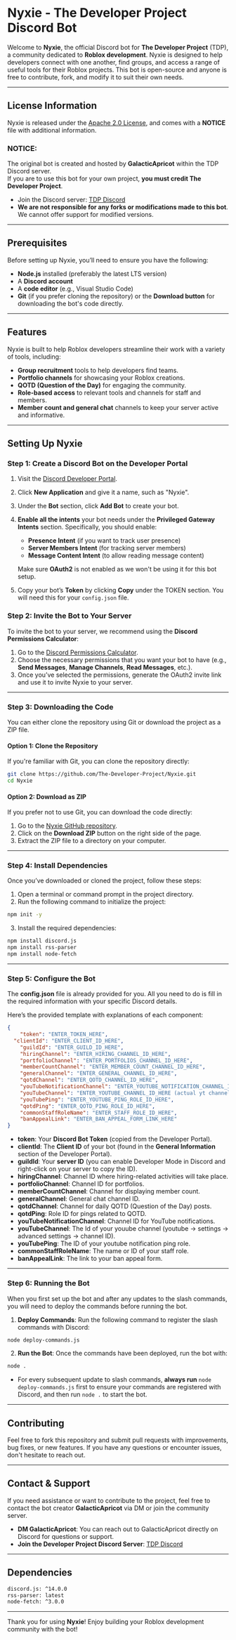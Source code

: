 # Nyxie - The Developer Project Discord Bot

Welcome to **Nyxie**, the official Discord bot for **The Developer Project** (TDP), a community dedicated to **Roblox development**. Nyxie is designed to help developers connect with one another, find groups, and access a range of useful tools for their Roblox projects. This bot is open-source and anyone is free to contribute, fork, and modify it to suit their own needs.

---

## License Information

Nyxie is released under the [Apache 2.0 License](LICENSE), and comes with a **NOTICE** file with additional information.

### NOTICE:
The original bot is created and hosted by **GalacticApricot** within the TDP Discord server.  
If you are to use this bot for your own project, **you must credit The Developer Project**.

- Join the Discord server: [TDP Discord](https://discord.gg/QedwEVhrkX)
- **We are not responsible for any forks or modifications made to this bot**. We cannot offer support for modified versions.

---

## Prerequisites

Before setting up Nyxie, you’ll need to ensure you have the following:

- **Node.js** installed (preferably the latest LTS version)
- A **Discord account**
- A **code editor** (e.g., Visual Studio Code)
- **Git** (if you prefer cloning the repository) or the **Download button** for downloading the bot's code directly.

---

## Features

Nyxie is built to help Roblox developers streamline their work with a variety of tools, including:

- **Group recruitment** tools to help developers find teams.
- **Portfolio channels** for showcasing your Roblox creations.
- **QOTD (Question of the Day)** for engaging the community.
- **Role-based access** to relevant tools and channels for staff and members.
- **Member count and general chat** channels to keep your server active and informative.

---

## Setting Up Nyxie

### Step 1: Create a Discord Bot on the Developer Portal

1. Visit the [Discord Developer Portal](https://discord.com/developers/applications).
2. Click **New Application** and give it a name, such as "Nyxie".
3. Under the **Bot** section, click **Add Bot** to create your bot.
4. **Enable all the intents** your bot needs under the **Privileged Gateway Intents** section. Specifically, you should enable:
   - **Presence Intent** (if you want to track user presence)
   - **Server Members Intent** (for tracking server members)
   - **Message Content Intent** (to allow reading message content)
   
   Make sure **OAuth2** is not enabled as we won't be using it for this bot setup.
   
5. Copy your bot’s **Token** by clicking **Copy** under the TOKEN section. You will need this for your `config.json` file.

### Step 2: Invite the Bot to Your Server

To invite the bot to your server, we recommend using the **Discord Permissions Calculator**:

1. Go to the [Discord Permissions Calculator](https://discordapi.com/permissions.html).
2. Choose the necessary permissions that you want your bot to have (e.g., **Send Messages**, **Manage Channels**, **Read Messages**, etc.).
3. Once you’ve selected the permissions, generate the OAuth2 invite link and use it to invite Nyxie to your server.

---

### Step 3: Downloading the Code

You can either clone the repository using Git or download the project as a ZIP file.

#### Option 1: Clone the Repository

If you're familiar with Git, you can clone the repository directly:

```bash
git clone https://github.com/The-Developer-Project/Nyxie.git
cd Nyxie
```

#### Option 2: Download as ZIP

If you prefer not to use Git, you can download the code directly:

1. Go to the [Nyxie GitHub repository](https://github.com/The-Developer-Project/Nyxie).
2. Click on the **Download ZIP** button on the right side of the page.
3. Extract the ZIP file to a directory on your computer.

---

### Step 4: Install Dependencies

Once you’ve downloaded or cloned the project, follow these steps:

1. Open a terminal or command prompt in the project directory.
2. Run the following command to initialize the project:

```bash
npm init -y
```

3. Install the required dependencies:

```bash
npm install discord.js
npm install rss-parser
npm install node-fetch
```

---

### Step 5: Configure the Bot

The **config.json** file is already provided for you. All you need to do is fill in the required information with your specific Discord details.

Here’s the provided template with explanations of each component:

```json
{
	"token": "ENTER_TOKEN_HERE",
  "clientId": "ENTER_CLIENT_ID_HERE",
	"guildId": "ENTER_GUILD_ID_HERE",
	"hiringChannel": "ENTER_HIRING_CHANNEL_ID_HERE",
	"portfolioChannel": "ENTER_PORTFOLIOS_CHANNEL_ID_HERE",
	"memberCountChannel": "ENTER_MEMBER_COUNT_CHANNEL_ID_HERE",
	"generalChannel": "ENTER_GENERAL_CHANNEL_ID_HERE",
	"qotdChannel": "ENTER_QOTD_CHANNEL_ID_HERE",
	"youTubeNotificationChannel": "ENTER_YOUTUBE_NOTIFICATION_CHANNEL_ID_HERE",
	"youTubeChannel": "ENTER_YOUTUBE_CHANNEL_ID_HERE (actual yt channel)",
	"youTubePing": "ENTER_YOUTUBE_PING_ROLE_ID_HERE",
	"qotdPing": "ENTER_QOTD_PING_ROLE_ID_HERE",
	"commonStaffRoleName": "ENTER_STAFF_ROLE_ID_HERE",
	"banAppealLink": "ENTER_BAN_APPEAL_FORM_LINK_HERE"
}
```

- **token**: Your **Discord Bot Token** (copied from the Developer Portal).
- **clientId**: The **Client ID** of your bot (found in the **General Information** section of the Developer Portal).
- **guildId**: Your **server ID** (you can enable Developer Mode in Discord and right-click on your server to copy the ID).
- **hiringChannel**: Channel ID where hiring-related activities will take place.
- **portfolioChannel**: Channel ID for portfolios.
- **memberCountChannel**: Channel for displaying member count.
- **generalChannel**: General chat channel ID.
- **qotdChannel**: Channel for daily QOTD (Question of the Day) posts.
- **qotdPing**: Role ID for pings related to QOTD.
- **youTubeNotificationChannel**: Channel ID for YouTube notifications.
- **youTubeChannel**: The Id of your youube channel (youtube -> settings -> advanced settings -> channel ID).
- **youTubePing**: The ID of your youtube notification ping role.
- **commonStaffRoleName**: The name or ID of your staff role.
- **banAppealLink**: The link to your ban appeal form.

---

### Step 6: Running the Bot

When you first set up the bot and after any updates to the slash commands, you will need to deploy the commands before running the bot.

1. **Deploy Commands**: Run the following command to register the slash commands with Discord:

```bash
node deploy-commands.js
```

2. **Run the Bot**: Once the commands have been deployed, run the bot with:

```bash
node .
```

- For every subsequent update to slash commands, **always run** `node deploy-commands.js` first to ensure your commands are registered with Discord, and then run `node .` to start the bot.

---

## Contributing

Feel free to fork this repository and submit pull requests with improvements, bug fixes, or new features. If you have any questions or encounter issues, don't hesitate to reach out.

---

## Contact & Support

If you need assistance or want to contribute to the project, feel free to contact the bot creator **GalacticApricot** via DM or join the community server.

- **DM GalacticApricot**: You can reach out to GalacticApricot directly on Discord for questions or support.
- **Join the Developer Project Discord Server**: [TDP Discord](https://discord.gg/QedwEVhrkX)

---

## Dependencies

```bash
discord.js: ^14.0.0
rss-parser: latest
node-fetch: ^3.0.0
```

---

Thank you for using **Nyxie**! Enjoy building your Roblox development community with the bot!
